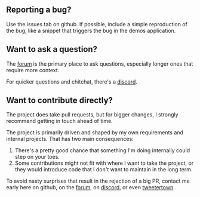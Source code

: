 ## Reporting a bug?
Use the issues tab on github. If possible, include a simple reproduction of the bug, like a snippet that triggers the bug in the demos application.

## Want to ask a question?
The [forum](https://forum.bepuentertainment.com) is the primary place to ask questions, especially longer ones that require more context.

For quicker questions and chitchat, there's a [discord](https://discord.gg/ssa2XpY).

## Want to contribute directly?
The project does take pull requests, but for bigger changes, I strongly recommend getting in touch ahead of time.

The project is primarily driven and shaped by my own requirements and internal projects. That has two main consequences: 
1. There's a pretty good chance that something I'm doing internally could step on your toes.
2. Some contributions might not fit with where I want to take the project, or they would introduce code that I don't want to maintain in the long term.

To avoid nasty surprises that result in the rejection of a big PR, contact me early here on github, on the [forum](https://forum.bepuentertainment.com), on [discord](https://discord.gg/ssa2XpY), or even [tweetertown](https://twitter.com/RossNordby).
